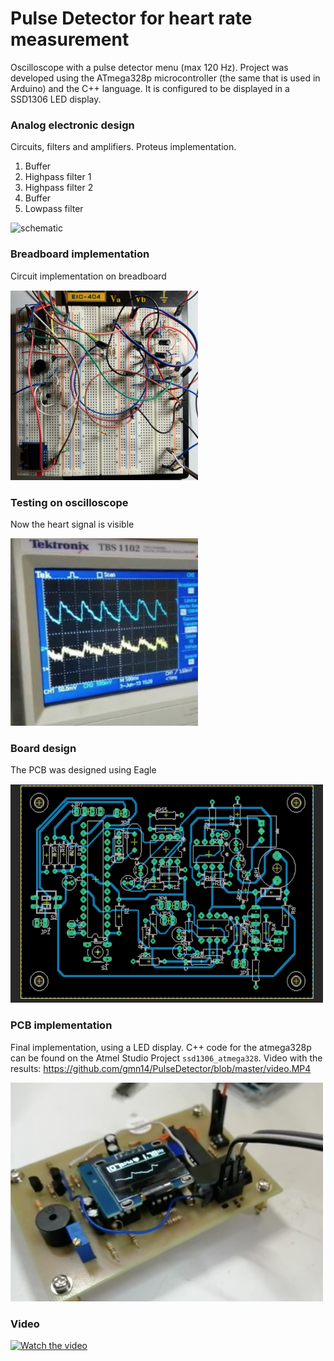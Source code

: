 # Pulse Detector for heart rate measurement
Oscilloscope with a pulse detector menu (max 120 Hz). Project was developed using the ATmega328p microcontroller (the same that is used in Arduino) and the C++ language.  It is configured to be displayed in a SSD1306 LED display.

### Analog electronic design
Circuits, filters and amplifiers. Proteus implementation.
1. Buffer
2. Highpass filter 1
3. Highpass filter 2
4. Buffer
5. Lowpass filter

![schematic](https://github.com/gmn14/PulseDetector/blob/master/schematic.png?raw=true)


### Breadboard implementation
Circuit implementation on breadboard

<img src="/breadbord.png" width="300">


### Testing on oscilloscope
Now the heart signal is visible

<img src="/oscilloscope.png" width="300" height="300">

### Board design
The PCB was designed using Eagle 

<img src="/board.png" width="500" height="350">


### PCB implementation
Final implementation, using a LED display.
C++ code for the atmega328p can be found on the Atmel Studio Project `ssd1306_atmega328`.
Video with the results: https://github.com/gmn14/PulseDetector/blob/master/video.MP4

<img src="/Screen Shot 2020-05-04 at 12.28.10.png" width="500" height="350">

### Video
[![Watch the video](https://9to5mac.com/wp-content/uploads/sites/6/2017/08/youtube_logo_dark.jpg)](https://www.youtube.com/watch?v=UjMDuplSdn8)



